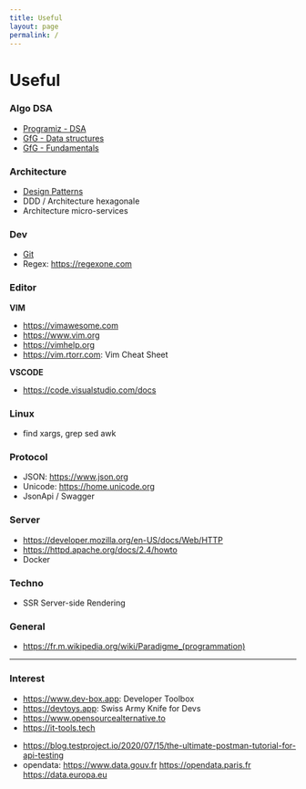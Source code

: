 ```yaml
---
title: Useful
layout: page
permalink: /
---
```


# Useful 

### Algo DSA
* [Programiz - DSA](https://www.programiz.com/dsa)
* [GfG - Data structures](https://www.geeksforgeeks.org/data-structures)
* [GfG - Fundamentals](https://www.geeksforgeeks.org/fundamentals-of-algorithms)

### Architecture
* [Design Patterns](https://en.wikipedia.org/wiki/Software_design_pattern)
* DDD / Architecture hexagonale
* Architecture micro-services

### Dev
* [Git](https://git-scm.com/doc)
* Regex: https://regexone.com

### Editor
**VIM**
* https://vimawesome.com
* https://www.vim.org
* https://vimhelp.org
* https://vim.rtorr.com: Vim Cheat Sheet

**VSCODE**
* https://code.visualstudio.com/docs

### Linux
- find xargs, grep sed awk

### Protocol
* JSON: https://www.json.org
* Unicode: https://home.unicode.org
* JsonApi / Swagger

### Server
* https://developer.mozilla.org/en-US/docs/Web/HTTP
* https://httpd.apache.org/docs/2.4/howto
* Docker

### Techno
* SSR Server-side Rendering

### General
- https://fr.m.wikipedia.org/wiki/Paradigme_(programmation)

---
### Interest
- https://www.dev-box.app: Developer Toolbox
- https://devtoys.app: Swiss Army Knife for Devs
- https://www.opensourcealternative.to
- https://it-tools.tech
* https://blog.testproject.io/2020/07/15/the-ultimate-postman-tutorial-for-api-testing
* opendata: https://www.data.gouv.fr https://opendata.paris.fr https://data.europa.eu
